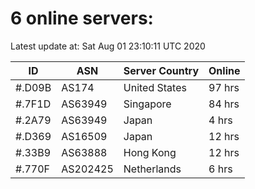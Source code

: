 # 6 online servers:

Latest update at: Sat Aug 01 23:10:11 UTC 2020

| ID | ASN | Server Country | Online |
| -- | --- | -------------- | ------ |
| #.D09B | AS174 | United States | 97 hrs |
| #.7F1D | AS63949 | Singapore | 84 hrs |
| #.2A79 | AS63949 | Japan | 4 hrs |
| #.D369 | AS16509 | Japan | 12 hrs |
| #.33B9 | AS63888 | Hong Kong | 12 hrs |
| #.770F | AS202425 | Netherlands | 6 hrs |

